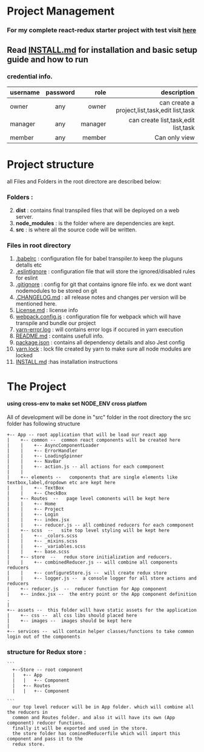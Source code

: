 # Project Management

### For my complete react-redux starter project with test visit [here](https://github.com/hannadrehman/react-redux-starter)


## Read [INSTALL.md](/INSTALL.md) for installation and basic setup guide and how to run

### credential info. 
| username      | password    | role      | description                                   |
| ------------- |:-------------:| -----:  |------------:                                  |
| owner         | any           | owner   | can create a project,list,task,edit list,task |
| manager       | any           | manager | can create list,task,edit list,task           |
| member        | any           | member  | Can only view                                 |

# Project structure 
all Files and Folders in the root directore are described below:

### Folders :
  2. __dist__ : contains final transpiled files that will be deployed on a web server.
  3. __node_modules__ : is the folder where are dependencies are kept.
  4. __src__ : is where all the source code will be written.

### Files in root directory

  1.  [.babelrc](/.babelrc) : configuration file for babel transpiler.to keep the pluguns detalls etc
  2.  [.eslintignore](/.eslintignore) : configuration file that will store the ignored/disabled rules for eslint
  3.  [.gitignore](/.gitignore) : config for git that contains ignore file info. ex we dont want nodemodules to be stored on git
  4.  [.CHANGELOG.md](/.CHANGELOG.md) : all release notes and changes per version will be mentioned here.
  5.  [License.md](/License.md) : license info
  6.  [webpack.config.js](/webpack.config.js) : configuration file for webpack which will have transpile and bundle our project
  7.  [yarn-error.log](/yarn-error.log)  : will contains error logs if occured in yarn execution
  8.  [README.md](/README.md)  : contains usefull info.
  9.  [package.json](/package.json)  : contains all dependency details and also Jest config
  10. [yarn.lock](/yarn.lock)  : lock file created by yarn to make sure all node modules are locked
  11. [INSTALL.md](/INSTALL.md) :has installation instructions

# The Project
#### using cross-env to make set NODE_ENV cross platfom

All of development will be done in "src" folder in the root directory
the src folder has following structure

```
+-- App -- root application that will be load our react app
|    +-- common --  common react components will be created here
|    |    +-- AsyncComponentLoader
|    |    +-- ErrorHandler
|    |    +-- LoadingSpinner
|    |    +-- NavBar
|    |    +-- action.js -- all actions for each commponent
|    |
|    +-- elements --   components that are single elements like textbox,label,dropdown etc are kept here
|    |    +-- TextBox
|    |    +-- CheckBox
|    +-- Routes  --   page level comonents will be kept here
|    |    +-- Home
|    |    +-- Project
|    |    +-- Login
|    |    +-- index.jsx
|    |    +-- reducer.js -- all combined reducers for each commponent
|    +-- scss  --   site top level styling will be kept here 
|    |    +-- _colors.scss
|    |    +-- _mixins.scss
|    |    +-- _variables.scss
|    |    +-- base.scss
|    +-- store  --   redux store initialization and reducers.
|    |    +-- combinedReducer.js -- will combine all components reducers
|    |    +-- configureStore.js --  will create redux store
|    |    +-- logger.js --  a console logger for all store actions and reducers
|    +-- reducer.js  --  reducer function for App component
|    +-- index.jsx --  the entry point or the App component definition .
|
+-- assets --  this folder will have static assets for the application
|    +-- css --  all css libs should placed here
|    +-- images --  images should be kept here
|
+-- services --  will contain helper classes/functions to take common login out of the components
```

### structure for Redux store :

    ```
      +--Store -- root component
      |   +-- App
      |   |   +-- Component
      |   +-- Routes
      |   |   +-- Component

    ```
      our top level reducer will be in App folder. which will combine all the reducers in 
      common and Routes folder. and also it will have its own (App component) reducer functions. 
      finally it will be exported and used in the store.
      the store folder has cominedReducerfile which will import this component and pass it to the 
      redux store.
